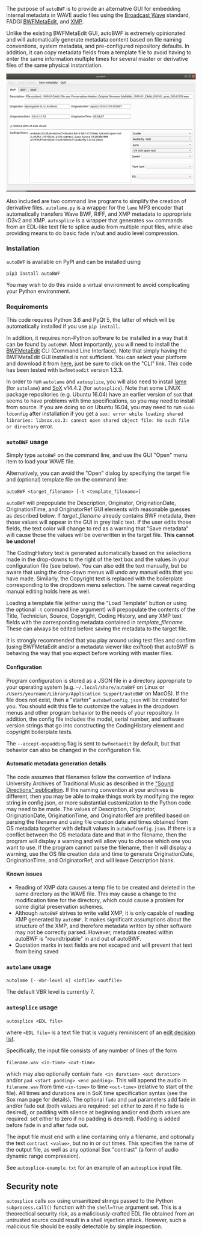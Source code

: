 The purpose of `autoBWF` is to provide an alternative GUI for embedding internal metadata in WAVE audio files using the [Broadcast Wave](https://en.wikipedia.org/wiki/Broadcast_Wave_Format) standard, FADGI [BWFMetaEdit](https://mediaarea.net/BWFMetaEdit), and [XMP](https://en.wikipedia.org/wiki/Extensible_Metadata_Platform). 

Unlike the existing BWFMetaEdit GUI, autoBWF is extremely opinionated and will automatically generate metadata content based on file naming conventions, system metadata, and pre-configured repository defaults. In addition, it can copy metadata fields from a template file to avoid having to enter the same information multiple times for several master or derivative files of the same physical instantiation.


![screenshot of GUI](https://github.com/Ukrainian-History/autoBWF/blob/master/screenshot.png)

Also included are two command line programs to simplify the creation of derivative files. `autolame.py` is a wrapper for the `lame` MP3 encoder that automatically transfers Wave BWF, RIFF, and XMP metadata to appropriate ID3v2 and XMP. `autosplice` is a wrapper that generates `sox` commands from an EDL-like text file to splice audio from multiple input files, while also providing means to do basic fade in/out and audio level compression.

### Installation
`autoBWF` is available on PyPI and can be installed using
```
pip3 install autoBWF
```

You may wish to do this inside a virtual environment to avoid complicating your Python environment.

### Requirements

This code requires Python 3.6 and PyQt 5, the latter of which will be automatically installed if you use `pip install`.

In addition, it requires non-Python software to be installed in a way that it can be found by `autoBWF`. Most importantly, you will need to install the [BWFMetaEdit](https://mediaarea.net/BWFMetaEdit) CLI (Command Line Interface). Note that simply having the BWFMetaEdit GUI installed is not sufficient. You can select your platform and download it from [here](https://mediaarea.net/BWFMetaEdit/Download), just be sure to click on the "CLI" link. This code has been tested with `bwfmetaedit` version 1.3.3.

In order to run `autolame` and `autosplice`, you will also need to install [lame](http://lame.sourceforge.net/) (for `autolame`) and [SoX](http://sox.sourceforge.net/) v14.4.2 (for `autosplice`). Note that some LINUX package repositories (e.g. Ubuntu 16.04) have an earlier version of `SoX` that seems to have problems with time specifications, so you may need to install from source. If you are doing so on Ubuntu 16.04, you may need to run `sudo ldconfig` after installation if you get a `sox: error while loading shared libraries: libsox.so.3: cannot open shared object file: No such file or directory` error.


### `autoBWF` usage

Simply type `autoBWF` on the command line, and use the GUI "Open" menu item to load your WAVE file.

Alternatively, you can avoid the "Open" dialog by specifying the target file and (optional) template file on the command line:

`autoBWF <target_filename> [-t <template_filename>]`

`autoBWF` will prepopulate the Description, Originator, OriginationDate, OriginationTime, and OriginatorRef GUI elements with reasonable guesses as described below. If *target_filename* already contains BWF metadata, then those values will appear in the GUI in grey italic text. If the user edits those fields, the text color will change to red as a warning that "Save metadata" will cause those the values will be overwritten in the target file. **This cannot be undone!**

The CodingHistory text is generated automatically based on the selections made in the drop-downs to the right of the text box and the values in your configuration file (see below). You can also edit the text manually, but be aware that using the drop-down menus will undo any manual edits that you have made. Similarly, the Copyright text is replaced with the boilerplate corresponding to the dropdown menu selection. The same caveat regarding manual editing holds here as well.

Loading a template file (either using the "Load Template" button or using the optional `-t` command line argument) will prepopulate the contents of the Title, Technician, Source, Copyright, Coding History, and any XMP text fields with the corresponding metadata contained in *template_filename*. These can always be edited before saving the metadata to the target file.

It is strongly recommended that you play around using test files and confirm (using BWFMetaEdit and/or a metadata viewer like exiftool) that autoBWF is behaving the way that you expect before working with master files.

#### Configuration

Program configuration is stored as a JSON file in a directory appropriate to your operating system (e.g. `~/.local/share/autoBWF` on Linux or `/Users/yourname/Library/Application Support/autoBWF` on MacOS). If the file does not exist, then a "starter" `autobwfconfig.json` will be created for you. You should edit this file to customize the values in the dropdown menus and other program behavior to the needs of your repository. In addition, the config file includes the model, serial number, and software version strings that go into constructing the CodingHistory element and copyright boilerplate texts. 

The `--accept-nopadding` flag is sent to `bwfmetaedit` by default, but that behavior can also be changed in the configuration file.


#### Automatic metadata generation details

 The code assumes that filenames follow the convention of Indiana University Archives of Traditional Music as described in the ["Sound Directions" publication](http://www.dlib.indiana.edu/projects/sounddirections/papersPresent/index.shtml). If the naming convention at your archives is different, then you may be able to make things work by modifying the regex string in config.json, or more substantial customization to the Python code may need to be made. The values of Description, Originator, OriginationDate, OriginationTime, and OriginatorRef are prefilled based on parsing the filename and using file creation date and times obtained from OS metadata together with default values in `autobwfconfig.json`. If there is a conflict between the OS metadata date and that in the filename, then the program will display a warning and will allow you to choose which one you want to use. If the program cannot parse the filename, then it will display a warning, use the OS file creation date and time to generate OriginationDate, OriginationTime, and OriginatorRef, and will leave Description blank.


#### Known issues

* Reading of XMP data causes a temp file to be created and deleted in the same directory as the WAVE file. This may cause a change to the modification time for the directory, which could cause a problem for some digital preservation schemes.
* Although `autoBWF` strives to write valid XMP, it is only capable of reading XMP generated by `autoBWF`. It makes significant assumptions about the structure of the XMP, and therefore metadata written by other software may not be correctly parsed. However, metadata created within autoBWF is "roundtripable" in and out of autoBWF.
* Quotation marks in text fields are not escaped and will prevent that text from being saved

### `autolame` usage

`autolame [--vbr-level n] <infile> <outfile>`

The default VBR level is currently 7.

### `autosplice` usage

`autosplice <EDL file>`

where `<EDL file>` is a text file that is vaguely reminiscent of an [edit decision list](https://en.wikipedia.org/wiki/Edit_decision_list).

Specifically, the input file consists of any number of lines of the form

`filename.wav <in-time> <out-time>`
 
 which may also optionally contain `fade <in duration> <out duration>` and/or `pad <start padding> <end padding>`. This will append the audio in `filename.wav` from time `<in-time>` to time `<out-time>` (relative to start of the file). All times and durations are in SoX time specification syntax (see the Sox man page for details). The optional `fade` and `pad` parameters add fade in and/or fade out (both values are required: set either to zero if no fade is desired), or padding with silence at beginning and/or end (both values are required: set either to zero if no padding is desired). Padding is added before fade in and after fade out.
 
 The input file must end with a line containing only a filename, and optionally the text `contrast <value>`, but no in or out times. This specifies the name of the output file, as well as any optional Sox "contrast" (a form of audio dynamic range compression).
 
See `autosplice-example.txt` for an example of an `autosplice` input file. 

## Security note
`autosplice` calls `sox` using unsanitized strings passed to the Python `subprocess.call()` function with the `shell=True` argument set. This is a theorectical security risk, as a maliciously-crafted EDL file obtained from an untrusted source could result in a shell injection attack. However, such a malicious file should be easily detectable by simple inspection.
